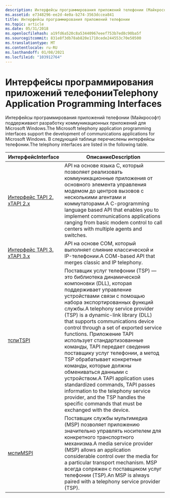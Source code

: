 ```yaml
---
description: Интерфейсы программирования приложений телефонии (Майкрософт) поддерживают разработку коммуникационных приложений для Microsoft Windows. В следующей таблице перечислены интерфейсы телефонии.
ms.assetid: e7348296-ee2d-4e0a-b274-3563dccea841
title: Интерфейсы программирования приложений телефонии
ms.topic: article
ms.date: 05/31/2018
ms.openlocfilehash: a19fd6a520c8a53440967eeef753b7ed8c90ba5f
ms.sourcegitcommit: 831e8f3db78ab820e1710cede244553c70e50500
ms.translationtype: MT
ms.contentlocale: ru-RU
ms.lasthandoff: 01/08/2021
ms.locfileid: "103912764"
---
```

# <a name="telephony-application-programming-interfaces"></a><span data-ttu-id="c03af-104">Интерфейсы программирования приложений телефонии</span><span class="sxs-lookup"><span data-stu-id="c03af-104">Telephony Application Programming Interfaces</span></span>

<span data-ttu-id="c03af-105">Интерфейсы программирования приложений телефонии (Майкрософт) поддерживают разработку коммуникационных приложений для Microsoft Windows.</span><span class="sxs-lookup"><span data-stu-id="c03af-105">The Microsoft telephony application programming interfaces support the development of communications applications for Microsoft Windows.</span></span> <span data-ttu-id="c03af-106">В следующей таблице перечислены интерфейсы телефонии.</span><span class="sxs-lookup"><span data-stu-id="c03af-106">The telephony interfaces are listed in the following table.</span></span>



| <span data-ttu-id="c03af-107">Интерфейс</span><span class="sxs-lookup"><span data-stu-id="c03af-107">Interface</span></span>                                                  | <span data-ttu-id="c03af-108">Описание</span><span class="sxs-lookup"><span data-stu-id="c03af-108">Description</span></span>                                                                                                                                                                                                                                                                                                                                             |
|------------------------------------------------------------|---------------------------------------------------------------------------------------------------------------------------------------------------------------------------------------------------------------------------------------------------------------------------------------------------------------------------------------------------------|
| [<span data-ttu-id="c03af-109">Интерфейс TAPI 2. x</span><span class="sxs-lookup"><span data-stu-id="c03af-109">TAPI 2.x</span></span>](./tapi-2-2-start-page.md)               | <span data-ttu-id="c03af-110">API на основе языка C, который позволяет реализовать коммуникационные приложения от основного элемента управления модемом до центров вызовов с несколькими агентами и коммутаторами.</span><span class="sxs-lookup"><span data-stu-id="c03af-110">A C-programming language based API that enables you to implement communications applications ranging from basic modem control to call centers with multiple agents and switches.</span></span>                                                                                                                                                                        |
| [<span data-ttu-id="c03af-111">Интерфейс TAPI 3. x</span><span class="sxs-lookup"><span data-stu-id="c03af-111">TAPI 3.x</span></span>](tapi-3-1-start-page.md)                        | <span data-ttu-id="c03af-112">API на основе COM, который выполняет слияние классической и IP-телефонии.</span><span class="sxs-lookup"><span data-stu-id="c03af-112">A COM-based API that merges classic and IP telephony.</span></span>                                                                                                                                                                                                                                                                                                   |
| [<span data-ttu-id="c03af-113">тспи</span><span class="sxs-lookup"><span data-stu-id="c03af-113">TSPI</span></span>](./telephony-service-providers-start-page.md) | <span data-ttu-id="c03af-114">Поставщик услуг телефонии (TSP) — это библиотека динамической компоновки (DLL), которая поддерживает управление устройствами связи с помощью набора экспортированных функций службы.</span><span class="sxs-lookup"><span data-stu-id="c03af-114">A telephony service provider (TSP) is a dynamic-link library (DLL) that supports communications device control through a set of exported service functions.</span></span> <span data-ttu-id="c03af-115">Приложение TAPI использует стандартизованные команды, TAPI передает сведения поставщику услуг телефонии, а метод TSP обрабатывает конкретные команды, которые должны обмениваться данными с устройством.</span><span class="sxs-lookup"><span data-stu-id="c03af-115">A TAPI application uses standardized commands, TAPI passes information to the telephony service provider, and the TSP handles the specific commands that must be exchanged with the device.</span></span> |
| [<span data-ttu-id="c03af-116">мспи</span><span class="sxs-lookup"><span data-stu-id="c03af-116">MSPI</span></span>](media-service-providers-start-page.md)             | <span data-ttu-id="c03af-117">Поставщик службы мультимедиа (MSP) позволяет приложению значительно управлять носителем для конкретного транспортного механизма.</span><span class="sxs-lookup"><span data-stu-id="c03af-117">A media service provider (MSP) allows an application considerable control over the media for a particular transport mechanism.</span></span> <span data-ttu-id="c03af-118">MSP всегда сопряжен с поставщиком услуг телефонии (TSP).</span><span class="sxs-lookup"><span data-stu-id="c03af-118">An MSP is always paired with a telephony service provider (TSP).</span></span>                                                                                                                                                         |



 

 

 
